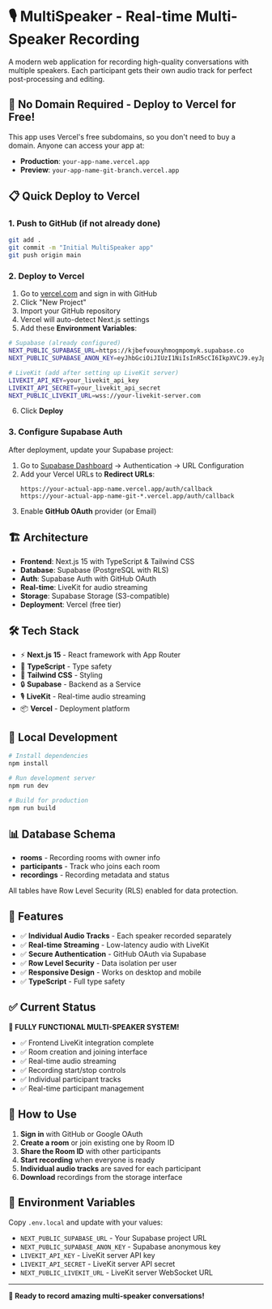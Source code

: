 # 🎙️ MultiSpeaker - Real-time Multi-Speaker Recording

A modern web application for recording high-quality conversations with multiple speakers. Each participant gets their own audio track for perfect post-processing and editing.

## 🚀 **No Domain Required - Deploy to Vercel for Free!**

This app uses Vercel's free subdomains, so you don't need to buy a domain. Anyone can access your app at:
- **Production**: `your-app-name.vercel.app`
- **Preview**: `your-app-name-git-branch.vercel.app`

## 📋 **Quick Deploy to Vercel**

### 1. **Push to GitHub** (if not already done)
```bash
git add .
git commit -m "Initial MultiSpeaker app"
git push origin main
```

### 2. **Deploy to Vercel**
1. Go to [vercel.com](https://vercel.com) and sign in with GitHub
2. Click "New Project" 
3. Import your GitHub repository
4. Vercel will auto-detect Next.js settings
5. Add these **Environment Variables**:

```bash
# Supabase (already configured)
NEXT_PUBLIC_SUPABASE_URL=https://kjbefvouxyhmogmpomyk.supabase.co
NEXT_PUBLIC_SUPABASE_ANON_KEY=eyJhbGciOiJIUzI1NiIsInR5cCI6IkpXVCJ9.eyJpc3MiOiJzdXBhYmFzZSIsInJlZiI6ImtqYmVmdm91eHlobW9nbXBvbXlrIiwicm9sZSI6ImFub24iLCJpYXQiOjE3NTYzNTYwMDQsImV4cCI6MjA3MTkzMjAwNH0.ntoOr6Oaiv4u3xBvBxBzfo6UMtlUY3kEFgJBGn-Xjlg

# LiveKit (add after setting up LiveKit server)
LIVEKIT_API_KEY=your_livekit_api_key
LIVEKIT_API_SECRET=your_livekit_api_secret
NEXT_PUBLIC_LIVEKIT_URL=wss://your-livekit-server.com
```

6. Click **Deploy**

### 3. **Configure Supabase Auth**
After deployment, update your Supabase project:

1. Go to [Supabase Dashboard](https://supabase.com/dashboard) → Authentication → URL Configuration
2. Add your Vercel URLs to **Redirect URLs**:
   ```
   https://your-actual-app-name.vercel.app/auth/callback
   https://your-actual-app-name-git-*.vercel.app/auth/callback
   ```
3. Enable **GitHub OAuth** provider (or Email)

## 🏗️ **Architecture**

- **Frontend**: Next.js 15 with TypeScript & Tailwind CSS
- **Database**: Supabase (PostgreSQL with RLS)
- **Auth**: Supabase Auth with GitHub OAuth
- **Real-time**: LiveKit for audio streaming
- **Storage**: Supabase Storage (S3-compatible)
- **Deployment**: Vercel (free tier)

## 🛠️ **Tech Stack**

- ⚡ **Next.js 15** - React framework with App Router
- 🎯 **TypeScript** - Type safety
- 🎨 **Tailwind CSS** - Styling
- 🔒 **Supabase** - Backend as a Service
- 🎙️ **LiveKit** - Real-time audio streaming
- 📦 **Vercel** - Deployment platform

## 🔧 **Local Development**

```bash
# Install dependencies
npm install

# Run development server
npm run dev

# Build for production
npm run build
```

## 📊 **Database Schema**

- **rooms** - Recording rooms with owner info
- **participants** - Track who joins each room
- **recordings** - Recording metadata and status

All tables have Row Level Security (RLS) enabled for data protection.

## 🎯 **Features**

- ✅ **Individual Audio Tracks** - Each speaker recorded separately
- ✅ **Real-time Streaming** - Low-latency audio with LiveKit
- ✅ **Secure Authentication** - GitHub OAuth via Supabase
- ✅ **Row Level Security** - Data isolation per user
- ✅ **Responsive Design** - Works on desktop and mobile
- ✅ **TypeScript** - Full type safety

## ✅ **Current Status**

**🎉 FULLY FUNCTIONAL MULTI-SPEAKER SYSTEM!**

- ✅ Frontend LiveKit integration complete
- ✅ Room creation and joining interface
- ✅ Real-time audio streaming
- ✅ Recording start/stop controls
- ✅ Individual participant tracks
- ✅ Real-time participant management

## 🚀 **How to Use**

1. **Sign in** with GitHub or Google OAuth
2. **Create a room** or join existing one by Room ID
3. **Share the Room ID** with other participants
4. **Start recording** when everyone is ready
5. **Individual audio tracks** are saved for each participant
6. **Download** recordings from the storage interface

## 📝 **Environment Variables**

Copy `.env.local` and update with your values:

- `NEXT_PUBLIC_SUPABASE_URL` - Your Supabase project URL
- `NEXT_PUBLIC_SUPABASE_ANON_KEY` - Supabase anonymous key
- `LIVEKIT_API_KEY` - LiveKit server API key
- `LIVEKIT_API_SECRET` - LiveKit server API secret
- `NEXT_PUBLIC_LIVEKIT_URL` - LiveKit server WebSocket URL

---

**🎉 Ready to record amazing multi-speaker conversations!**
